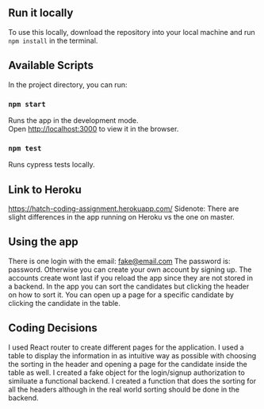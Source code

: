 ## Run it locally

To use this locally, download the repository into your local machine and run `npm install` in the terminal. 

## Available Scripts

In the project directory, you can run:

### `npm start`

Runs the app in the development mode.<br />
Open [http://localhost:3000](http://localhost:3000) to view it in the browser.

### `npm test`

Runs cypress tests locally.

## Link to Heroku

https://hatch-coding-assignment.herokuapp.com/
Sidenote: There are slight differences in the app running on Heroku vs the one on master.

## Using the app

There is one login with the email: fake@email.com The password is: password. Otherwise you can create your own account by signing up. The accounts create wont last if you reload the app since they are not stored in a backend. In the app you can sort the candidates but clicking the header on how to sort it. You can open up a page for a specific candidate by clicking the candidate in the table.

## Coding Decisions

I used React router to create different pages for the application. I used a table to display the information in as intuitive way as possible with choosing the sorting in the header and opening a page for the candidate inside the table as well. I created a fake object for the login/signup authorization to similuate a functional backend. I created a function that does the sorting for all the headers although in the real world sorting should be done in the backend. 

